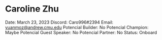 # Caroline Zhu

Date: March 23, 2023
Discord: Caro996#2394
Email: yuanmoz@andrew.cmu.edu
Potencial Builder: No
Potencial Champion: Maybe
Potencial Guest Speaker: No
Potencial Partner: No
Status: Onboard